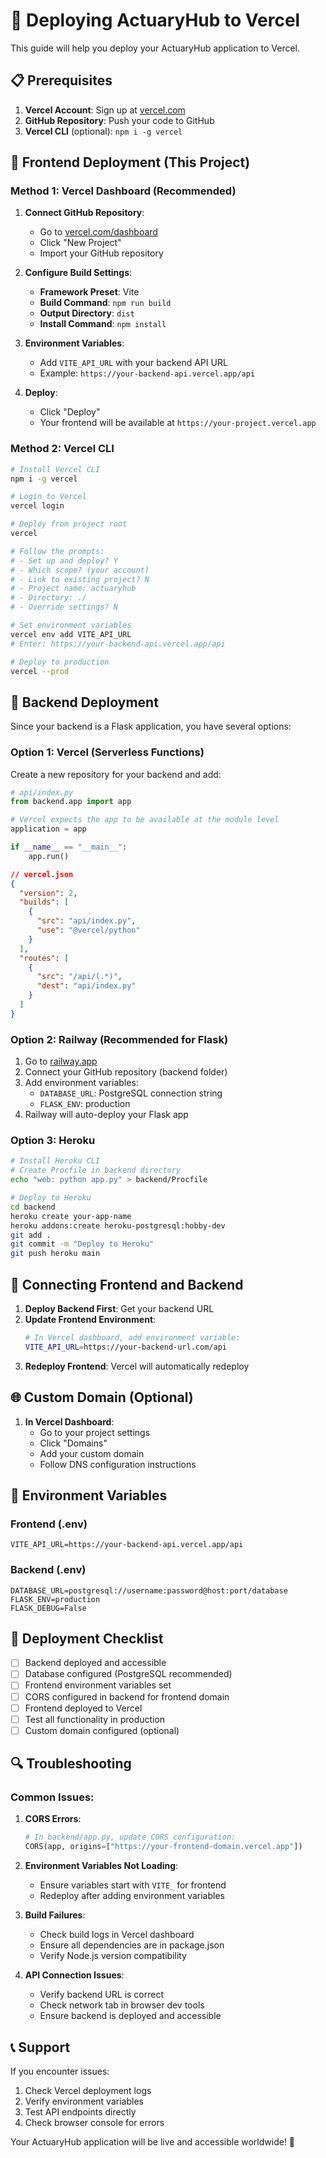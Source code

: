 # 🚀 Deploying ActuaryHub to Vercel

This guide will help you deploy your ActuaryHub application to Vercel.

## 📋 Prerequisites

1. **Vercel Account**: Sign up at [vercel.com](https://vercel.com)
2. **GitHub Repository**: Push your code to GitHub
3. **Vercel CLI** (optional): `npm i -g vercel`

## 🎨 Frontend Deployment (This Project)

### Method 1: Vercel Dashboard (Recommended)

1. **Connect GitHub Repository**:
   - Go to [vercel.com/dashboard](https://vercel.com/dashboard)
   - Click "New Project"
   - Import your GitHub repository

2. **Configure Build Settings**:
   - **Framework Preset**: Vite
   - **Build Command**: `npm run build`
   - **Output Directory**: `dist`
   - **Install Command**: `npm install`

3. **Environment Variables**:
   - Add `VITE_API_URL` with your backend API URL
   - Example: `https://your-backend-api.vercel.app/api`

4. **Deploy**:
   - Click "Deploy"
   - Your frontend will be available at `https://your-project.vercel.app`

### Method 2: Vercel CLI

```bash
# Install Vercel CLI
npm i -g vercel

# Login to Vercel
vercel login

# Deploy from project root
vercel

# Follow the prompts:
# - Set up and deploy? Y
# - Which scope? (your account)
# - Link to existing project? N
# - Project name: actuaryhub
# - Directory: ./
# - Override settings? N

# Set environment variables
vercel env add VITE_API_URL
# Enter: https://your-backend-api.vercel.app/api

# Deploy to production
vercel --prod
```

## 🔧 Backend Deployment

Since your backend is a Flask application, you have several options:

### Option 1: Vercel (Serverless Functions)

Create a new repository for your backend and add:

```python
# api/index.py
from backend.app import app

# Vercel expects the app to be available at the module level
application = app

if __name__ == "__main__":
    app.run()
```

```json
// vercel.json
{
  "version": 2,
  "builds": [
    {
      "src": "api/index.py",
      "use": "@vercel/python"
    }
  ],
  "routes": [
    {
      "src": "/api/(.*)",
      "dest": "api/index.py"
    }
  ]
}
```

### Option 2: Railway (Recommended for Flask)

1. Go to [railway.app](https://railway.app)
2. Connect your GitHub repository (backend folder)
3. Add environment variables:
   - `DATABASE_URL`: PostgreSQL connection string
   - `FLASK_ENV`: production
4. Railway will auto-deploy your Flask app

### Option 3: Heroku

```bash
# Install Heroku CLI
# Create Procfile in backend directory
echo "web: python app.py" > backend/Procfile

# Deploy to Heroku
cd backend
heroku create your-app-name
heroku addons:create heroku-postgresql:hobby-dev
git add .
git commit -m "Deploy to Heroku"
git push heroku main
```

## 🔗 Connecting Frontend and Backend

1. **Deploy Backend First**: Get your backend URL
2. **Update Frontend Environment**:
   ```bash
   # In Vercel dashboard, add environment variable:
   VITE_API_URL=https://your-backend-url.com/api
   ```
3. **Redeploy Frontend**: Vercel will automatically redeploy

## 🌐 Custom Domain (Optional)

1. **In Vercel Dashboard**:
   - Go to your project settings
   - Click "Domains"
   - Add your custom domain
   - Follow DNS configuration instructions

## 🔧 Environment Variables

### Frontend (.env)
```env
VITE_API_URL=https://your-backend-api.vercel.app/api
```

### Backend (.env)
```env
DATABASE_URL=postgresql://username:password@host:port/database
FLASK_ENV=production
FLASK_DEBUG=False
```

## 🚀 Deployment Checklist

- [ ] Backend deployed and accessible
- [ ] Database configured (PostgreSQL recommended)
- [ ] Frontend environment variables set
- [ ] CORS configured in backend for frontend domain
- [ ] Frontend deployed to Vercel
- [ ] Test all functionality in production
- [ ] Custom domain configured (optional)

## 🔍 Troubleshooting

### Common Issues:

1. **CORS Errors**:
   ```python
   # In backend/app.py, update CORS configuration:
   CORS(app, origins=["https://your-frontend-domain.vercel.app"])
   ```

2. **Environment Variables Not Loading**:
   - Ensure variables start with `VITE_` for frontend
   - Redeploy after adding environment variables

3. **Build Failures**:
   - Check build logs in Vercel dashboard
   - Ensure all dependencies are in package.json
   - Verify Node.js version compatibility

4. **API Connection Issues**:
   - Verify backend URL is correct
   - Check network tab in browser dev tools
   - Ensure backend is deployed and accessible

## 📞 Support

If you encounter issues:
1. Check Vercel deployment logs
2. Verify environment variables
3. Test API endpoints directly
4. Check browser console for errors

Your ActuaryHub application will be live and accessible worldwide! 🎉